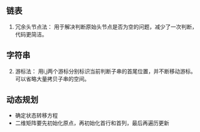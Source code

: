 ## 链表  
1. 冗余头节点法： 用于解决判断原始头节点是否为空的问题，减少了一次判断，代码更简洁。  

## 字符串  
2. 游标法： 用i,j两个游标分别标识当前判断子串的首尾位置，并不断移动游标。可以省略大量拷贝子串的空间。  

## 动态规划  
* 确定状态转移方程  
* 二维矩阵要先初始化原点，再初始化首行和首列，最后再遍历更新  